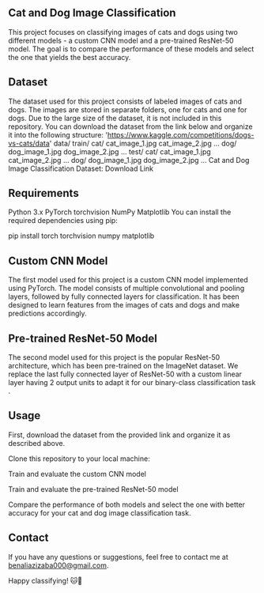  ## Cat and Dog Image Classification
This project focuses on classifying images of cats and dogs using two different models - a custom CNN model and a pre-trained ResNet-50 model. The goal is to compare the performance of these models and select the one that yields the best accuracy.

## Dataset
The dataset used for this project consists of labeled images of cats and dogs. The images are stored in separate folders, one for cats and one for dogs. Due to the large size of the dataset, it is not included in this repository. You can download the dataset from the link below and organize it into the following structure:
'https://www.kaggle.com/competitions/dogs-vs-cats/data'
data/
    train/
        cat/
            cat_image_1.jpg
            cat_image_2.jpg
            ...
        dog/
            dog_image_1.jpg
            dog_image_2.jpg
            ...
    test/
        cat/
            cat_image_1.jpg
            cat_image_2.jpg
            ...
        dog/
            dog_image_1.jpg
            dog_image_2.jpg
            ...
Cat and Dog Image Classification Dataset: Download Link

## Requirements
Python 3.x
PyTorch
torchvision
NumPy
Matplotlib
You can install the required dependencies using pip:

pip install torch torchvision numpy matplotlib

## Custom CNN Model
The first model used for this project is a custom CNN model implemented using PyTorch. The model consists of multiple convolutional and pooling layers, followed by fully connected layers for classification. It has been designed to learn features from the images of cats and dogs and make predictions accordingly.

## Pre-trained ResNet-50 Model
The second model used for this project is the popular ResNet-50 architecture, which has been pre-trained on the ImageNet dataset. We replace the last fully connected layer of ResNet-50 with a custom linear layer having 2 output units to adapt it for our binary-class classification task .

## Usage
First, download the dataset from the provided link and organize it as described above.

Clone this repository to your local machine:

Train and evaluate the custom CNN model

Train and evaluate the pre-trained ResNet-50 model

Compare the performance of both models and select the one with better accuracy for your cat and dog image classification task.
## Contact
If you have any questions or suggestions, feel free to contact me at benaliazizaba000@gmail.com.

Happy classifying! 🐱🐶
